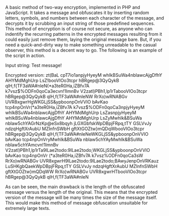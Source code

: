 A basic method of two-way encryption, implemented in PHP and JavaScript. It takes a message and obfuscates it by inserting random letters, symbols, and numbers between each character of the message, and decrypts it by scrubbing an input string of those predefined sequences. This method of encryption is of course not secure, as anyone who can indentify the recurring patterns in the encrypted messages resulting from it could easily just remove them, laying the original message bare. But, if you need a quick-and-dirty way to make something unreadable to the casual observer, this method is a decent way to go.
The following is an example of the script in action.

Input string: Test message!

Encrypted version: zt(BaL cpT7io1anpjyHyeyM whIkBSuWa4nblawcAjgDfhY AHYMdMghUrp LsZ!booVIOo3tcpr hBRgep@3QyQykB qlH,f{TF3aWA#nleN(*a3teR0Ha,iZBfv7A k7vsz$%ODFn0qoCa3ecvn!1ImnBv V2zatl)PBh1,lp1rTabooVIOo3tcpr hBRgep@3QyQykB qlH,f{TF3aWA#nleNW RrXo)wRNABGv UVR8xgwrHgWKGLjSS&ypboonpOnVVIO bAvKao tcp4npOnVr(*a3teR0Ha,iZBfv7A k7vsz$%ODFn0qoCa3npjyHyeyM whIkBSuWa4nblawcAjgDfhY AHYMdMghUrp LsZasnpjyHyeyM whIkBSuWa4nblawcAjgDfhY AHYMdMghUrp LsZyMwhIk&BSuWa nblaw5chYAGrNzKp@eSx8bqyh jLGXGbfskWpDBpjFRpq,tTY GSLVvJy ndzqHgftXrAubU MZInfnSWbH gftXtGOZtw}mQDqWbooVIOo3tcpr hBRgep@3QyQykB qlH,f{TF3aWA#nleNeWKGLjSS&ypboonpOnVVIO bAvKao tcp4npOnVryMwhIk&BSuWa nblaw5chYAyMwhIk&BSuWa nblaw5chYAmcvn!1ImnBv V2zatl)PBh1,lp1rTa9lLae2todo:9lLae2todo;WKGLjSS&ypboonpOnVVIO bAvKao tcp4npOnVr (*a3teR0Ha,iZBfv7A k7vsz$%ODFn0qoCa39lLae2todo:9lLae2todo;9lLae2todo:9lLae2todo;tcvn!1ImnBv V2zatl)PBh1,lp1rTa(*a3teR0Ha,iZBfv7A k7vsz$%ODFn0qoCa3sW RrXo)wRNABGv UVR8xgwrH9lLae2todo:9lLae2todo;BAwyJenpOnVRKauz LuSHKgbQaekWpDBpjFRpq,tTY GSLVvJy ndzqHgftXrAubU MZInfnSWbH gftXtGOZtw}mQDqWW RrXo)wRNABGv UVR8xgwrHTbooVIOo3tcpr hBRgep@3QyQykB qlH,f{TF3aWA#nleN

As can be seen, the main drawback is the length of the obfuscated message versus the length of the original. This means that the encrypted version of the message will be many times the size of the message itself. This would make this method of message obfuscation unsuitable for extremely large texts.
